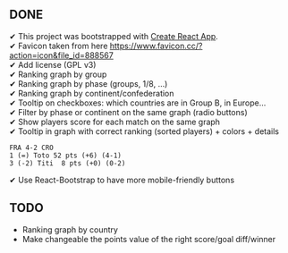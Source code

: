 ## DONE

✔ This project was bootstrapped with [Create React App](https://github.com/facebookincubator/create-react-app).  
✔ Favicon taken from here https://www.favicon.cc/?action=icon&file_id=888567  
✔ Add license (GPL v3)  
✔ Ranking graph by group  
✔ Ranking graph by phase (groups, 1/8, ...)  
✔ Ranking graph by continent/confederation  
✔ Tooltip on checkboxes: which countries are in Group B, in Europe...  
✔ Filter by phase or continent on the same graph (radio buttons)  
✔ Show players score for each match on the same graph  
✔ Tooltip in graph with correct ranking (sorted players) + colors + details  
    
    FRA 4-2 CRO  
    1 (=) Toto 52 pts (+6) (4-1)  
    3 (-2) Titi  8 pts (+0) (0-2)  

✔ Use React-Bootstrap to have more mobile-friendly buttons  

## TODO

- Ranking graph by country  
- Make changeable the points value of the right score/goal diff/winner  


